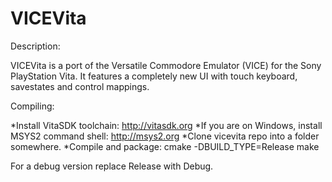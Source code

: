 # VICEVita

Description:

VICEVita is a port of the Versatile Commodore Emulator (VICE) for the Sony PlayStation Vita.
It features a completely new UI with touch keyboard, savestates and control mappings.

Compiling:

*Install VitaSDK toolchain: http://vitasdk.org
*If you are on Windows, install MSYS2 command shell: http://msys2.org
*Clone vicevita repo into a folder somewhere.
*Compile and package:
  cmake <your vicevita repo folder> -DBUILD_TYPE=Release
  make

  For a debug version replace Release with Debug.
